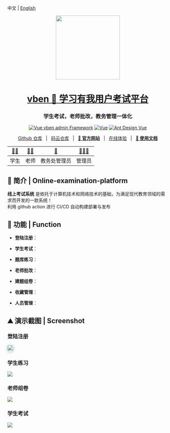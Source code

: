 中文   |   [English](./README-EN.md)

<div align="center"> 
<!--  <a href="https://github.com/anncwb/vue-vben-admin"> <img alt="VbenAdmin Logo" width="200" src="https://anncwb.github.io/anncwb/images/logo.png"> </a> -->
  <a href="https://h-sina.404name.top"> <img width="200" src='https://img-blog.csdnimg.cn/390269990549419b9122f60c92ecf082.png'> </a>  
  <br>
</div>

<h1 align="center"><a href="https://h-sina.404name.top" target="_blank">vben  🚀  学习有我用户考试平台</a></h1>
<h3 align="center">学生考试，老师批改，教务管理一体化</h3>


<p align="center">
    <a href="https://github.com/vbenjs/vue-vben-admin" target="_blank"><img src="https://img.shields.io/badge/Vue vben admin-Framework-brightgreen" alt="Vue vben admin Framework"></a>
    <a href="https://github.com/vuejs/vue"><img src="https://img.shields.io/badge/Vue-Framework-orange" alt="Vue"></a>
    <a href="https://2x.antdv.com/components/overview"><img src="https://img.shields.io/badge/Ant Design Vue-UI-blue" alt="Ant Design Vue"></a>
   <!-- 
    <a href="https://www.oracle.com/technetwork/java/javase/downloads/index.html"><img src="https://img.shields.io/badge/JDK-8+-green.svg" alt="jdk 8+"></a>
    <a href="https://gitee.com/erupt/erupt"><img src="https://gitee.com/erupt/erupt/badge/star.svg?theme=dark" alt="Gitee star"></a>
    <a href="https://gitee.com/erupt/erupt"><img src="https://gitee.com/erupt/erupt/badge/fork.svg?theme=dark" alt="Gitee fork"></a>
    <a href="https://github.com/erupts/erupt"><img src="https://img.shields.io/github/stars/erupts/erupt?style=social" alt="GitHub stars"></a>
    <a href="https://github.com/erupts/erupt"><img src="https://img.shields.io/github/forks/erupts/erupt?style=social" alt="GitHub forks"></a> 
  -->
  
</p>

<p align="center">
    <a href="https://github.com/h-sina/Online-examination-platform">Github 仓库</a> &nbsp; | &nbsp; 
    <a href="https://gitee.com/hsina/online-examination-platform">码云仓库</a> &nbsp; | &nbsp; 
    <a href="https://h-sina.404name.top" target="_blank"><b>🦅 官方网站</b></a> &nbsp; | &nbsp; 
    <a href="https://h-sina.404name.top" target="_blank">在线体验</a> &nbsp; | &nbsp; 
    <a href="https://h-sina.404name.top" target="_blank"><b>📕 使用文档</b></a>
</p>

  
<div align="center">

| [👩‍🎓](./学生) | [👩‍🏫](./老师) | [🛂](./教务处管理员) | [👨🏿‍💻](./管理员)
| :---------------------------------------------------------------------------------------: | :----------------------------------------------------------------------------: | :-------------------------------------------------------------------: | :----------------------------------------------------------------------------: | 
| 学生 | 老师 | 教务处管理员 | 管理员
  
</div>

## 🚀 简介 | Online-examination-platform
**线上考试系统** 是依托于计算机技术和网络技术的基础，为满足现代教育领域的需求而开发的一款系统！</br>
利用 github action 进行 CI/CD 自动构建部署与发布

## 🌈 功能 | Function
+ **登陆注册**：

+ **学生考试**：

+ **题库练习**：

+ **老师批改**：

+ **建题组卷**：

+ **收藏管理**：

+ **人员管理**：

## ⛰ 演示截图 | Screenshot
### 登陆注册
<a href="" target="_blank" style="border: 1px #ced8e4 solid; border-radius: 20px; box-shadow: 0 0 10px 2px #bdcee0;">![](https://img-blog.csdnimg.cn/c9b4281bb9604c28835738ba4596a91a.gif)</a>

### 学生练习
![](https://img-blog.csdnimg.cn/a4ec648b81984ad38ee0ae79317277ac.gif)
### 老师组卷
![](https://img-blog.csdnimg.cn/2154ec835ad04a9590c9ccc4a17dcb0c.gif)
### 学生考试
![](https://img-blog.csdnimg.cn/fbf87d75d8844a729b48567150f217aa.gif)
<!--
<table>
    <tr>
        <td colspan="2"><img src="https://img-blog.csdnimg.cn/390269990549419b9122f60c92ecf082.png"/></td>
        <td colspan="2"><img src="https://img-blog.csdnimg.cn/390269990549419b9122f60c92ecf082.png"/></td>
    </tr>
</table>
-->


